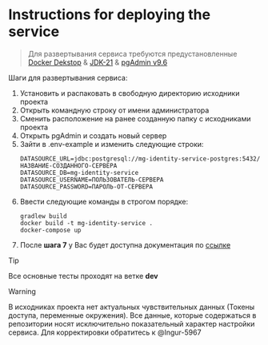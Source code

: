 # Instructions for deploying the service

> Для развертывания сервиса требуются предустановленные [Docker Dekstop](https://www.docker.com/products/docker-desktop/) & [JDK-21](https://www.oracle.com/java/technologies/downloads/#java21) & [pgAdmin v9.6](https://www.postgresql.org/ftp/pgadmin/pgadmin4/v9.6/windows/)

Шаги для развертывания сервиса:
1. Установить и распаковать в свободную директорию исходники проекта
2. Открыть командную строку от имени администратора
3. Сменить расположение на ранее созданную папку с исходниками проекта
4. Открыть pgAdmin и создать новый сервер
5. Зайти в .env-example и изменить следующие строки:
   ```
   DATASOURCE_URL=jdbc:postgresql://mg-identity-service-postgres:5432/НАЗВАНИЕ-СОЗДАННОГО-СЕРВЕРА
   DATASOURCE_DB=mg-identity-service
   DATASOURCE_USERNAME=ПОЛЬЗОВАТЕЛЬ-СЕРВЕРА
   DATASOURCE_PASSWORD=ПАРОЛЬ-ОТ-СЕРВЕРА
   ```
6. Ввести следующие команды в строгом порядке:
    ```
    gradlew build
    docker build -t mg-identity-service .
    docker-compose up
    ```
8. После **шага 7** у Вас будет доступна документация по [ссылке](http://localhost:8080/identity-mg/v3/api-docs/index.html)


> [!TIP]
> Все основные тесты проходят на ветке **dev**

> [!WARNING]
> В исходниках проекта нет актуальных чувствительных данных (Токены доступа, переменные окружения).
> Все данные, которые содержаться в репозитории носят исключительно показательный характер настройки сервиса.
> Для корректировки обратитесь к @Ingur-5967
